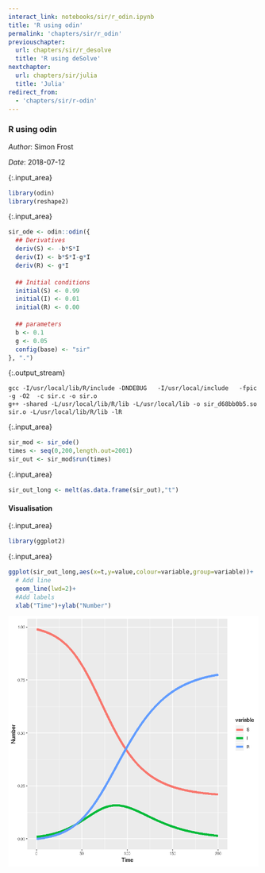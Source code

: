 ```yaml
---
interact_link: notebooks/sir/r_odin.ipynb
title: 'R using odin'
permalink: 'chapters/sir/r_odin'
previouschapter:
  url: chapters/sir/r_desolve
  title: 'R using deSolve'
nextchapter:
  url: chapters/sir/julia
  title: 'Julia'
redirect_from:
  - 'chapters/sir/r-odin'
---
```


### R using odin

*Author*: Simon Frost

*Date*: 2018-07-12


{:.input_area}
```R
library(odin)
library(reshape2)
```


{:.input_area}
```R
sir_ode <- odin::odin({
  ## Derivatives
  deriv(S) <- -b*S*I
  deriv(I) <- b*S*I-g*I
  deriv(R) <- g*I

  ## Initial conditions
  initial(S) <- 0.99
  initial(I) <- 0.01
  initial(R) <- 0.00

  ## parameters
  b <- 0.1
  g <- 0.05
  config(base) <- "sir"
}, ".")
```

{:.output_stream}
```
gcc -I/usr/local/lib/R/include -DNDEBUG   -I/usr/local/include   -fpic  -g -O2  -c sir.c -o sir.o
g++ -shared -L/usr/local/lib/R/lib -L/usr/local/lib -o sir_d68bb0b5.so sir.o -L/usr/local/lib/R/lib -lR

```


{:.input_area}
```R
sir_mod <- sir_ode()
times <- seq(0,200,length.out=2001)
sir_out <- sir_mod$run(times)
```


{:.input_area}
```R
sir_out_long <- melt(as.data.frame(sir_out),"t")
```

#### Visualisation


{:.input_area}
```R
library(ggplot2)
```


{:.input_area}
```R
ggplot(sir_out_long,aes(x=t,y=value,colour=variable,group=variable))+
  # Add line
  geom_line(lwd=2)+
  #Add labels
  xlab("Time")+ylab("Number")
```




![png](../../images/chapters/sir/r_odin_8_1.png)

